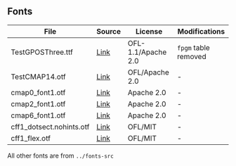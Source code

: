 ## Fonts

File | Source | License | Modifications
--- | --- | --- | ---
TestGPOSThree.ttf | [Link](https://github.com/unicode-org/text-rendering-tests/tree/master/fonts) | OFL-1.1/Apache 2.0 | `fpgm` table removed
TestCMAP14.otf | [Link](https://github.com/unicode-org/text-rendering-tests/tree/master/fonts) | OFL/Apache 2.0 | -
cmap0_font1.otf | [Link](https://github.com/harfbuzz/harfbuzz/tree/master/test/shaping/data/aots/fonts) | Apache 2.0 | -
cmap2_font1.otf | [Link](https://github.com/harfbuzz/harfbuzz/tree/master/test/shaping/data/aots/fonts) | Apache 2.0 | -
cmap6_font1.otf | [Link](https://github.com/harfbuzz/harfbuzz/tree/master/test/shaping/data/aots/fonts) | Apache 2.0 | -
cff1_dotsect.nohints.otf | [Link](https://github.com/harfbuzz/harfbuzz/tree/master/test/api/fonts/) | OFL/MIT | -
cff1_flex.otf | [Link](https://github.com/harfbuzz/harfbuzz/tree/master/test/api/fonts/) | OFL/MIT | -

All other fonts are from `../fonts-src`
